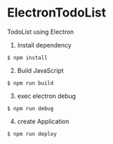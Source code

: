 # ElectronTodoList
TodoList using Electron

1. Install dependency  
 ```
$ npm install
```

2. Build JavaScript
 ```
$ npm run build
```

3. exec electron debug
 ```
$ npm run debug
```

4. create Application
 ```
$ npm run deploy
```
